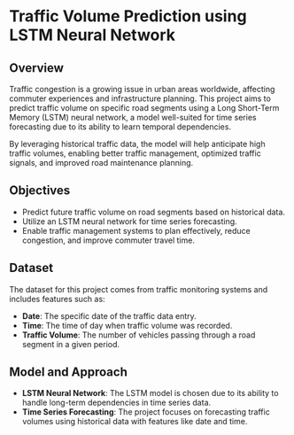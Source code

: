 # Traffic Volume Prediction using LSTM Neural Network

## Overview

Traffic congestion is a growing issue in urban areas worldwide, affecting commuter experiences and infrastructure planning. This project aims to predict traffic volume on specific road segments using a Long Short-Term Memory (LSTM) neural network, a model well-suited for time series forecasting due to its ability to learn temporal dependencies.

By leveraging historical traffic data, the model will help anticipate high traffic volumes, enabling better traffic management, optimized traffic signals, and improved road maintenance planning.

## Objectives

- Predict future traffic volume on road segments based on historical data.
- Utilize an LSTM neural network for time series forecasting.
- Enable traffic management systems to plan effectively, reduce congestion, and improve commuter travel time.

## Dataset

The dataset for this project comes from traffic monitoring systems and includes features such as:

- **Date**: The specific date of the traffic data entry.
- **Time**: The time of day when traffic volume was recorded.
- **Traffic Volume**: The number of vehicles passing through a road segment in a given period.

## Model and Approach

- **LSTM Neural Network**: The LSTM model is chosen due to its ability to handle long-term dependencies in time series data.
- **Time Series Forecasting**: The project focuses on forecasting traffic volumes using historical data with features like date and time.

